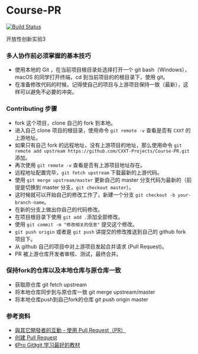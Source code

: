 # Course-PR
[![Build Status](https://travis-ci.org/CXXT-Projects/Course-PR.svg?branch=master)](https://travis-ci.org/CXXT-Projects/Course-PR)

开放性创新实验3 

### 多人协作前必须掌握的基本技巧

- 使用本地的 Git ，在当前项目根目录处选择打开一个 git bash（Windows），macOS 的同学打开终端，cd 到当前项目的的根目录下，使用 git。
- 在准备修改代码的时候，记得使自己的项目与上游项目保持一致（最新），这样可以避免不必要的冲突。


### Contributing 步骤

- fork 这个项目，clone 自己的 fork 到本地。
- 进入自己 clone 项目的根目录，使用命令 `git remote -v` 查看是否有 `CXXT` 的上游地址。
- 如果只有自己 fork 的远程地址，没有上游项目的地址，那么使用命令 `git remote add upstream https://github.com/CXXT-Projects/Course-PR.git` 添加。
- 再次使用 `git remote -v` 查看是否有上游项目地址存在。
- 远程地址配置完毕，`git fetch upstream` 下载最新的上游代码。
- 使用 `git merge upstream/master` 更新自己的 master 分支代码为最新的（前提是切换到 master 分支，`git checkout master`）。
- 这时候就可以开始自己的修改工作了，新建一个分支 `git checkout -b your-branch-name`。
- 在新的分支上做出你自己的代码修改。
- 在项目根目录下使用 `git add .`添加全部修改。
- 使用 `git commit -m "修改相关的信息"` 提交这个修改。
- `git push origin` 或者是 `git push` 讲提交的修改推送到自己的 github fork 项目下。
- 从 github 自己的项目中对上游项目发起合并请求 (Pull Request)。
- PR 被上游仓库开发者审核、测试，最终合并。

### 保持fork的仓库以及本地仓库与原仓库一致
- 获取原仓库 git fetch upstream
- 将本地仓库同步到与原仓库一致 git merge upstream/master
- 将本地仓库push到自己fork的仓库 git push origin master

### 参考资料

- [與其它開發者的互動 - 使用 Pull Request（PR）](https://gitbook.tw/chapters/github/pull-request.html)
- [创建 Pull Request](https://github.com/geeeeeeeeek/git-recipes/wiki/3.3-%E5%88%9B%E5%BB%BA-Pull-Request)
- [《Pro Git》git 学习最好的教材](https://bingohuang.gitbooks.io/progit2/content/)
